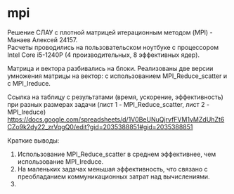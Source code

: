 # mpi
Решение СЛАУ с плотной матрицей итерационным методом (MPI) - Манаев Алексей 24157.  
Расчеты проводились на пользовательском ноутбуке с процессором Intel Core i5-1240P (4 производительных, 8 эффективных ядер).  

Матрица и вектора разбивались на блоки. Реализованы две версии умножения матрицы на вектор: с использованием MPI_Reduce_scatter и с MPI_Ireduce.

Ссылка на таблицу с результатами (время, ускорение, эффективность) при разных размерах задачи (лист 1 - MPI_Reduce_scatter, лист 2 - MPI_Ireduce)
https://docs.google.com/spreadsheets/d/1V0BeUNuQjrvfFVM1vMZdUhZt6CZo9k2dy22_zrVqgQ0/edit?gid=2035388851#gid=2035388851  

Краткие выводы:
1. Использование MPI_Reduce_scatter в среднем эффективнее, чем использование MPI_Ireduce.
2. На маленьких задачах меньшая эффективность, что связано с преобладанием коммуникационных затрат над вычислениями.
3. 
